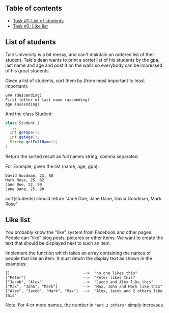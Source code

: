## Table of contents
* [Task #1: List of students](#list-of-students)
* [Task #2: Like list](#like-list)

## List of students
Tale University is a bit messy, and can't maintain an ordered list of their student. Tale's dean wants to print a sortet list of his students by the gpa, last name and age and post it on the walls so everybody can be impressed of his great students.

Given a list of students, sort them by (from most important to least important):

    GPA (descending)
    First letter of last name (ascending)
    Age (ascending)

And the class Student:

```java
class Student {
  ...
  int getGpa();
  int getAge();
  String getFullName();
}
```
Return the sorted result as full names string, comma separated.

For Example, given the list (name, age, gpa):

    David Goodman, 23, 88
    Mark Rose, 25, 82
    Jane Doe, 22, 90
    Jane Dane, 25, 90

sort(students) should return "Jane Doe, Jane Dane, David Goodman, Mark Rose"


## Like list
You probably know the "like" system from Facebook and other pages. People can "like" blog posts, pictures or other items. We want to create the text that should be displayed next to such an item.

Implement the function which takes an array containing the names of people that like an item. It must return the display text as shown in the examples:

```
[]                                -->  "no one likes this"
["Peter"]                         -->  "Peter likes this"
["Jacob", "Alex"]                 -->  "Jacob and Alex like this"
["Max", "John", "Mark"]           -->  "Max, John and Mark like this"
["Alex", "Jacob", "Mark", "Max"]  -->  "Alex, Jacob and 2 others like this"
```

Note: For 4 or more names, the number in `"and 2 others"` simply increases.

